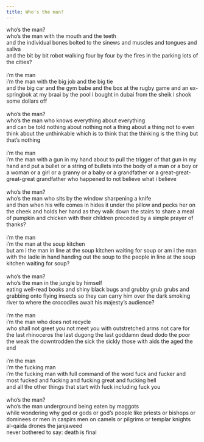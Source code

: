 ```yaml
---
title: Who's the man?
---
```


who’s the man?<br>
who’s the man with the mouth and the teeth<br>
and the individual bones bolted to the sinews and muscles and tongues and saliva<br>
and the bit by bit robot walking four by four by the fires in the parking lots of the cities?<br>
<br>
i’m the man<br>
i’m the man with the big job and the big tie<br>
and the big car and the gym babe and the box at the rugby game and an ex-springbok at my braai by the pool i bought in dubai from the sheik i shook some dollars off<br>
<br>
who’s the man?<br>
who’s the man who knows everything about everything<br>
and can be told nothing about nothing not a thing about a thing not to even think about the unthinkable which is to think that the thinking is the thing but that’s nothing<br>
<br>
i’m the man<br>
i’m the man with a gun in my hand about to pull the trigger of that gun in my hand and put a bullet or a string of bullets into the body of a man or a boy or a woman or a girl or a granny or a baby or a grandfather or a great-great-great-great grandfather who happened to not believe what i believe<br>
<br>
who’s the man?<br>
who’s the man who sits by the window sharpening a knife<br>
and then when his wife comes in hides it under the pillow and pecks her on the cheek and holds her hand as they walk down the stairs to share a meal of pumpkin and chicken with their children preceded by a simple prayer of thanks?<br>
<br>
i’m the man<br>
i’m the man at the soup kitchen<br>
but am i the man in line at the soup kitchen waiting for soup or am i the man with the ladle in hand handing out the soup to the people in line at the soup kitchen waiting for soup?<br>
<br>
who’s the man?<br>
who’s the man in the jungle by himself<br>
eating well-read books and shiny black bugs and grubby grub grubs and grabbing onto flying insects so they can carry him over the dark smoking river to where the crocodiles await his majesty’s audience?<br>
<br>
i’m the man<br>
i’m the man who does not recycle<br>
who shall not greet you not meet you with outstretched arms not care for the last rhinoceros the last dugong the last goddamn dead dodo the poor the weak the downtrodden the sick the sickly those with aids the aged the end<br>
<br>
i’m the man<br>
i’m the fucking man<br>
i’m the fucking man with full command of the word fuck and fucker and most fucked and fucking and fucking great and fucking hell<br>
and all the other things that start with fuck including fuck you<br>
<br>
who’s the man?<br>
who’s the man underground being eaten by maggots<br>
while wondering why god or gods or god’s people like priests or bishops or dominees or men in caspirs men on camels or pilgrims or templar knights al-qaida drones the janjaweed<br>
never bothered to say: death is final<br>
